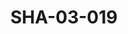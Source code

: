 ---
pid: SHA-03-019
title: SHA-03-019
language: en
original_label: 
rights: Sharhabil Ahmed
location_of_original: Sharhabil Ahmed
photographer_or_studio: 
scanned_from: photograph 10.1 by 15.1
_date: 1991-1992
location: Khartoum, Hilton
description: Ramadan Concert Sharhabil Ahmed Kamil Hussain 'Ali Yaqoub Shihab Shahira
  Sharhabil Nahid Sharhabil
additional_notes: 
permission_display: 'yes'
on_server: 'no'
on_website: 'no'
permalink: /photopages/en/SHA-03-019
layout: photo-page
---